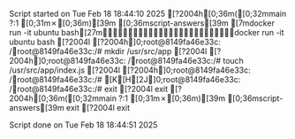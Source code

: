 Script started on Tue Feb 18 18:44:10 2025
[?2004h[0;36m([0;32mmain ?:1 [0;31m✗[0;36m)[39m [0;36mscript-answers[39m [7mdocker run -it ubuntu bash[27mdocker run -it ubuntu bash
[?2004l[?2004h]0;root@8149fa46e33c: /root@8149fa46e33c:/# mkdir /usr/src/app
[?2004l[?2004h]0;root@8149fa46e33c: /root@8149fa46e33c:/# touch /usr/src/app/index.js
[?2004l[?2004h]0;root@8149fa46e33c: /root@8149fa46e33c:/# [K[H[2J]0;root@8149fa46e33c: /root@8149fa46e33c:/# exit
[?2004lexit
[?2004h[0;36m([0;32mmain ?:1 [0;31m✗[0;36m)[39m [0;36mscript-answers[39m exit
[?2004lexit

Script done on Tue Feb 18 18:44:51 2025

